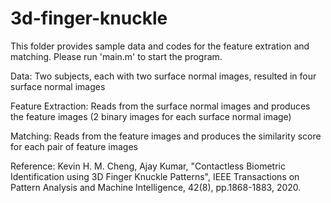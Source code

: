 # 3d-finger-knuckle
This folder provides sample data and codes for the feature extration and matching. Please run 'main.m' to start the program.

Data:
Two subjects, each with two surface normal images, resulted in four surface normal images

Feature Extraction:
Reads from the surface normal images and produces the feature images (2 binary images for each surface normal image)

Matching:
Reads from the feature images and produces the similarity score for each pair of feature images

Reference:
Kevin H. M. Cheng, Ajay Kumar, "Contactless Biometric Identification using 3D Finger Knuckle Patterns", IEEE Transactions on Pattern Analysis and Machine Intelligence, 42(8), pp.1868-1883, 2020.
